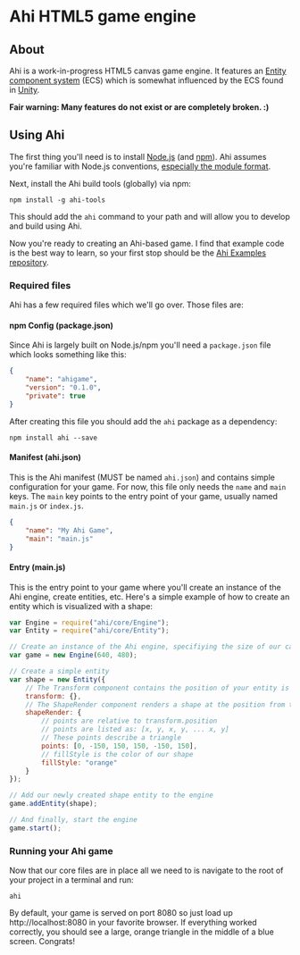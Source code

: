# Ahi HTML5 game engine

## About

Ahi is a work-in-progress HTML5 canvas game engine. It features an [Entity component system](https://en.wikipedia.org/wiki/Entity_component_system) (ECS) which is somewhat influenced by the ECS found in [Unity](https://unity3d.com/).

**Fair warning: Many features do not exist or are completely broken. :)**

## Using Ahi

The first thing you'll need is to install [Node.js](https://nodejs.org/en/) (and [npm](https://www.npmjs.com/)). Ahi assumes you're familiar with Node.js conventions, [especially the module format](https://nodejs.org/api/modules.html).

Next, install the Ahi build tools (globally) via npm:

	npm install -g ahi-tools

This should add the `ahi` command to your path and will allow you to develop and build using Ahi.

Now you're ready to creating an Ahi-based game. I find that example code is the best way to learn, so your first stop should be the [Ahi Examples repository](https://github.com/geoffb/ahi-examples).

### Required files

Ahi has a few required files which we'll go over. Those files are:

#### npm Config (package.json)

Since Ahi is largely built on Node.js/npm you'll need a `package.json` file which looks something like this:

```json
{
	"name": "ahigame",
	"version": "0.1.0",
	"private": true
}
```

After creating this file you should add the `ahi` package as a dependency:

	npm install ahi --save

#### Manifest (ahi.json)

This is the Ahi manifest (MUST be named `ahi.json`) and contains simple configuration for your game. For now, this file only needs the `name` and `main` keys. The `main` key points to the entry point of your game, usually named `main.js` or `index.js`.

```json
{
	"name": "My Ahi Game",
	"main": "main.js"
}
```

#### Entry (main.js)

This is the entry point to your game where you'll create an instance of the Ahi engine, create entities, etc. Here's a simple example of how to create an entity which is visualized with a shape:

```javascript
var Engine = require("ahi/core/Engine");
var Entity = require("ahi/core/Entity");

// Create an instance of the Ahi engine, specifiying the size of our canvas
var game = new Engine(640, 480);

// Create a simple entity
var shape = new Entity({
	// The Transform component contains the position of your entity is required for all entities
	transform: {},
	// The ShapeRender component renders a shape at the position from the Transform component
	shapeRender: {
		// points are relative to transform.position
		// points are listed as: [x, y, x, y, ... x, y]
		// These points describe a triangle
		points: [0, -150, 150, 150, -150, 150],
		// fillStyle is the color of our shape
		fillStyle: "orange"
	}
});

// Add our newly created shape entity to the engine
game.addEntity(shape);

// And finally, start the engine
game.start();
```

### Running your Ahi game

Now that our core files are in place all we need to is navigate to the root of your project in a terminal and run:

	ahi

By default, your game is served on port 8080 so just load up http://localhost:8080 in your favorite browser. If everything worked correctly, you should see a large, orange triangle in the middle of a blue screen. Congrats!
